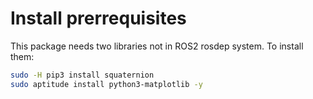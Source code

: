 # Install prerrequisites
This package needs two libraries not in ROS2 rosdep system. To install them:
```bash
sudo -H pip3 install squaternion
sudo aptitude install python3-matplotlib -y
```